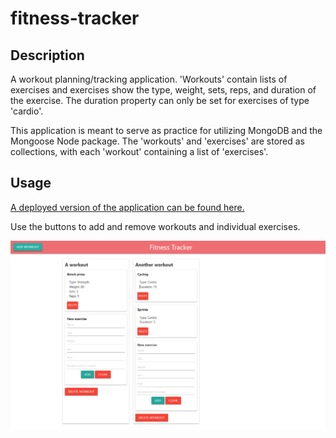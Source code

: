 # fitness-tracker

## Description
A workout planning/tracking application. 'Workouts' contain lists of exercises and exercises show the type, weight, sets, reps, and duration of the exercise. The duration property can only be set for exercises of type 'cardio'.

This application is meant to serve as practice for utilizing MongoDB and the Mongoose Node package. The 'workouts' and 'exercises' are stored as collections, with each 'workout' containing a list of 'exercises'. 

## Usage
[A deployed version of the application can be found here.](https://fitness-tracker-mtrupiano.herokuapp.com/home)

Use the buttons to add and remove workouts and individual exercises.

![screengrab](./assets/screengrab-01.PNG)